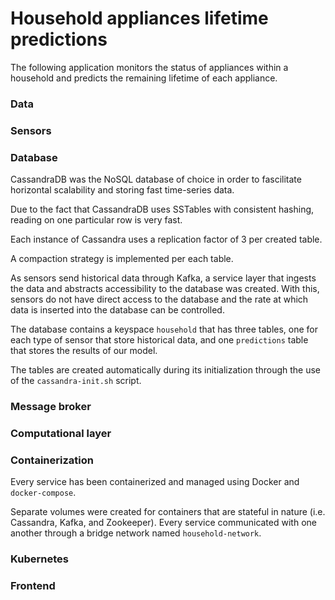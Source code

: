# Household appliances lifetime predictions
The following application monitors the status of appliances within a household and predicts the remaining lifetime of each appliance. 

<!-- Each comment should be explained 'briefly'. -->

### Data
<!-- Simulated data -->

### Sensors
<!-- Python Docker containers that can be deployed to increase load -->

<!-- Different types of sensors -->

<!-- Mathematical functions that the sensors implement -->

<!-- Breaking behaviour of sensor and how this is represented (-1) -->

### Database 
<!-- Type of database used (NoSQL CassandraDB) -->
CassandraDB was the NoSQL database of choice in order to fascilitate horizontal scalability and storing fast time-series data.

<!-- Advantages of using said database -->
Due to the fact that CassandraDB uses SSTables with consistent hashing, reading on one particular row is very fast.

<!-- Replicability strategy -->
Each instance of Cassandra uses a replication factor of 3 per created table.
<!-- Compaction -->
A compaction strategy is implemented per each table.

<!-- Interface of Database -->
As sensors send historical data through Kafka, a service layer that ingests the data and abstracts accessibility to the database was created. With this, sensors do not have direct access to the database and the rate at which data is inserted into the database can be controlled. 

<!-- What do you store in it (what tables, historical data) -->
The database contains a keyspace `household` that has three tables, one for each type of sensor that store historical data, and one `predictions` table that stores the results of our model.  

<!-- Initialization of database -->
The tables are created automatically during its initialization through the use of the `cassandra-init.sh` script.

### Message broker
<!-- Reasons for using Kafka w/ Zookeeper -->

<!-- Replicated brokers (there are three) -->

<!-- Topics created and why (who are producers / consumers) -->

<!-- Historical / Streaming data -->

### Computational layer
<!-- Spark cluster specification (historical train / streaming predict) -->

<!-- Spark node that submits application -->

<!-- Implementation of historical -->

<!-- Implementation of streaming -->


### Containerization
<!-- Docker containers -->
Every service has been containerized and managed using Docker and `docker-compose`.

<!-- Volumes used for Cassandra, Kafka, and Zookeeper -->
Separate volumes were created for containers that are stateful in nature (i.e. Cassandra, Kafka, and Zookeeper). Every service communicated with one another through a bridge network named `household-network`.

### Kubernetes
<!-- Orchestration platform -->

<!-- Deployment on Minikube -->

<!-- Deployment on GCP -->

### Frontend
<!-- What data is visualized -->

<!-- How does that gata get there -->
